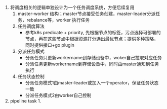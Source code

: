 1. 将调度相关的逻辑单独设计为一个任务调度系统，方便后续复用
	1. master-worker 结构；master节点接受任务创建，master-leader分派任务，rebalance等，worker 执行任务
	2. 任务调度算法
		- 参考k8s predicate + priority, 先根据节点的标签，污点选择可部署的节点，再在这些节点中根据资源打分选出最优节点；提供多种策略，同时提供接口+go plugin
	3. 分派任务模式
		- 分派任务只更新workername到存储设备中，woker自己拉取对应任务
		- 分派任务更新workername到存储设备中，同时由master通知到任务执行
	4. 任务状态控制
		- 分派任务模式1由master-leader或加入一个operator，保证任务状态一致
		- 分派任务模式2由worker自己控制
2. pipeline task
	1. 